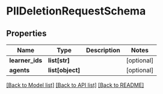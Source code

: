 # PIIDeletionRequestSchema

## Properties
Name | Type | Description | Notes
------------ | ------------- | ------------- | -------------
**learner_ids** | **list[str]** |  | [optional] 
**agents** | **list[object]** |  | [optional] 

[[Back to Model list]](../README.md#documentation-for-models) [[Back to API list]](../README.md#documentation-for-api-endpoints) [[Back to README]](../README.md)

